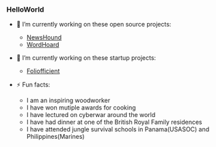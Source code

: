 ### HelloWorld

- 🔭 I’m currently working on these open source projects: 
  - [NewsHound](https://github.com/johnbumgarner/newshound)
  - [WordHoard](https://github.com/johnbumgarner/wordhoard)
  
- 🔭 I’m currently working on these startup projects: 
  - [Foliofficient](https://www.foliofficient.com)

- ⚡ Fun facts:
  - I am an inspiring woodworker
  - I have won mutiple awards for cooking
  - I have lectured on cyberwar around the world
  - I have had dinner at one of the British Royal Family residences
  - I have attended jungle survival schools in Panama(USASOC) and Philippines(Marines)

<!--
**johnbumgarner/johnbumgarner** is a ✨ _special_ ✨ repository because its `README.md` (this file) appears on your GitHub profile.

Here are some ideas to get you started:

- 🔭 I’m currently working on ...
- 🌱 I’m currently learning ...
- 👯 I’m looking to collaborate on ...
- 🤔 I’m looking for help with ...
- 💬 Ask me about ...
- 📫 How to reach me: ...
- 😄 Pronouns: ...
- ⚡ Fun fact: ...
-->
